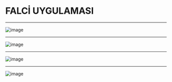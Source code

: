 # FALCİ UYGULAMASI
-----------------------------------------------------
![image](https://github.com/user-attachments/assets/ae4a7c90-3cd7-43fc-a21c-54e4b370f094)

---------------------------------------------------------------------------
![image](https://github.com/user-attachments/assets/897f3d8f-0275-402c-baa5-42ebf7e6c133)

---------------------------------------------------------------------------
![image](https://github.com/user-attachments/assets/89e948ad-4549-475e-b47f-57a3d04496e5)

---------------------------------------------------------------------------
![image](https://github.com/user-attachments/assets/89df96ea-6a50-4827-97e2-792e7678516d)

